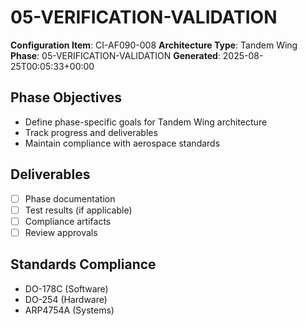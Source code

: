 # 05-VERIFICATION-VALIDATION

**Configuration Item**: CI-AF090-008
**Architecture Type**: Tandem Wing
**Phase**: 05-VERIFICATION-VALIDATION
**Generated**: 2025-08-25T00:05:33+00:00

## Phase Objectives
- Define phase-specific goals for Tandem Wing architecture
- Track progress and deliverables
- Maintain compliance with aerospace standards

## Deliverables
- [ ] Phase documentation
- [ ] Test results (if applicable)
- [ ] Compliance artifacts
- [ ] Review approvals

## Standards Compliance
- DO-178C (Software)
- DO-254 (Hardware)
- ARP4754A (Systems)
